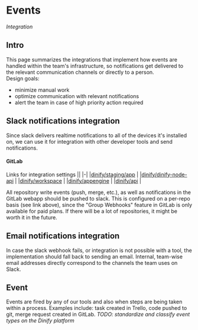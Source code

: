# Events
_Integration_
## Intro
This page summarizes the integrations that implement how events are handled within the team's infrastructure, so  notifications get delivered to the relevant communication channels or directly to a person.  
Design goals:
- minimize manual work
- optimize communication with relevant notifications
- alert the team in case of high priority action required

## Slack notifications integration
Since slack delivers realtime notifications to all of the devices it's installed on, we can use it for integration with other developer tools and send notifications.

#### GitLab
Links for integration settings
||
|-|
|[dinify/staging/app](https://gitlab.com/dinify/staging/app/-/settings/integrations) |
|[dinify/dinify-node-api](https://gitlab.com/dinify/dinify-node-api/-/settings/integrations) |
|[dinify/workspace](https://gitlab.com/dinify/workspace/-/settings/integrations) |
|[dinify/appengine](https://gitlab.com/dinify/appengine/-/settings/integrations) |
|[dinify/api](https://gitlab.com/dinify/api/-/settings/integrations) |


All repository write events (push, merge, etc.), as well as notifications in the GitLab webapp should be pushed to slack. This is configured on a per-repo basis (see link above), since the "Group Webhooks" feature in GitLab is only available for paid plans. If there will be a lot of repositories, it might be worth it in the future.

## Email notifications integration

In case the slack webhook fails, or integration is not possible with a tool, the implementation should fall back to sending an email. Internal, team-wise email addresses directly correspond to the channels the team uses on Slack.

## **Event**
Events are fired by any of our tools and also when steps are being taken within a process. Examples include: task created in Trello, code pushed to git, merge request created in GitLab.
_TODO: standardize and classify event types on the Dinify platform_
